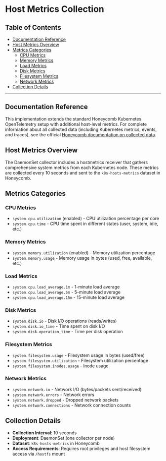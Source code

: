 # Host Metrics Collection

## Table of Contents

- [Documentation Reference](#documentation-reference)
- [Host Metrics Overview](#host-metrics-overview)
- [Metrics Categories](#metrics-categories)
  - [CPU Metrics](#cpu-metrics)
  - [Memory Metrics](#memory-metrics)
  - [Load Metrics](#load-metrics)
  - [Disk Metrics](#disk-metrics)
  - [Filesystem Metrics](#filesystem-metrics)
  - [Network Metrics](#network-metrics)
- [Collection Details](#collection-details)

---

## Documentation Reference

This implementation extends the standard Honeycomb Kubernetes OpenTelemetry setup with additional host-level metrics. For complete information about all collected data (including Kubernetes metrics, events, and traces), see the official [Honeycomb documentation on collected data](https://docs.honeycomb.io/send-data/kubernetes/opentelemetry/create-telemetry-pipeline/#collected-data).

## Host Metrics Overview

The DaemonSet collector includes a hostmetrics receiver that gathers comprehensive system metrics from each Kubernetes node. These metrics are collected every 10 seconds and sent to the `k8s-hosts-metrics` dataset in Honeycomb.

## Metrics Categories

### CPU Metrics
- `system.cpu.utilization` (enabled) - CPU utilization percentage per core
- `system.cpu.time` - CPU time spent in different states (user, system, idle, etc.)

### Memory Metrics  
- `system.memory.utilization` (enabled) - Memory utilization percentage
- `system.memory.usage` - Memory usage in bytes (used, free, available, etc.)

### Load Metrics
- `system.cpu.load_average.1m` - 1-minute load average
- `system.cpu.load_average.5m` - 5-minute load average  
- `system.cpu.load_average.15m` - 15-minute load average

### Disk Metrics
- `system.disk.io` - Disk I/O operations (reads/writes)
- `system.disk.io_time` - Time spent on disk I/O
- `system.disk.operation_time` - Time per disk operation

### Filesystem Metrics
- `system.filesystem.usage` - Filesystem usage in bytes (used/free)
- `system.filesystem.utilization` - Filesystem utilization percentage
- `system.filesystem.inodes.usage` - Inode usage

### Network Metrics
- `system.network.io` - Network I/O (bytes/packets sent/received)
- `system.network.errors` - Network errors
- `system.network.dropped` - Dropped network packets
- `system.network.connections` - Network connection counts

## Collection Details
- **Collection Interval**: 10 seconds
- **Deployment**: DaemonSet (one collector per node)
- **Dataset**: `k8s-hosts-metrics` in Honeycomb
- **Access Requirements**: Requires root privileges and host filesystem access via `/hostfs` mount